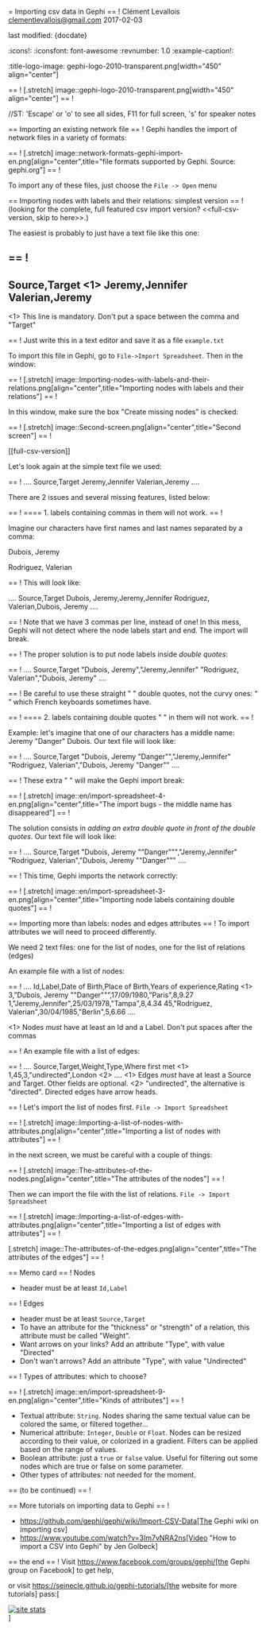 = Importing csv data in Gephi
== !
Clément Levallois <clementlevallois@gmail.com>
2017-02-03

last modified: {docdate}

:icons!:
:iconsfont:   font-awesome
:revnumber: 1.0
:example-caption!:

:title-logo-image: gephi-logo-2010-transparent.png[width="450" align="center"]

== !
[.stretch]
image::gephi-logo-2010-transparent.png[width="450" align="center"]
== !


//ST: 'Escape' or 'o' to see all sides, F11 for full screen, 's' for speaker notes

== Importing an existing network file
== !
Gephi handles the import of network files in a variety of formats:

== !
[.stretch]
image::network-formats-gephi-import-en.png[align="center",title="file formats supported by Gephi. Source: gephi.org"]
== !


To import any of these files, just choose the `File -> Open` menu

==  Importing nodes with labels and their relations: simplest version
== !
(looking for the complete, full featured csv import version? <<full-csv-version, skip to here>>.)

The easiest is probably to just have a text file like this one:


== !
----
Source,Target <1>
Jeremy,Jennifer
Valerian,Jeremy
----

<1> This line is mandatory. Don't put a space between the comma and "Target"


== !
Just write this in a text editor and save it as a file `example.txt`

To import this file in Gephi, go to `File->Import Spreadsheet`. Then in the window:

== !
[.stretch]
image::Importing-nodes-with-labels-and-their-relations.png[align="center",title="Importing nodes with labels and their relations"]
== !


In this window, make sure the box "Create missing nodes" is checked:

== !
[.stretch]
image::Second-screen.png[align="center",title="Second screen"]
== !


[[full-csv-version]]

Let's look again at the simple text file we used:


== !
....
Source,Target
Jeremy,Jennifer
Valerian,Jeremy
....

There are 2 issues and several missing features, listed below:

== !
==== 1. labels containing commas in them will not work.
== !

Imagine our characters have first names and last names separated by a comma:

Dubois, Jeremy

Rodriguez, Valerian


== !
This will look like:

....
Source,Target
Dubois, Jeremy,Jeremy,Jennifer
Rodriguez, Valerian,Dubois, Jeremy
....


== !
Note that we have 3 commas per line, instead of one!
In this mess, Gephi will not detect where the node labels start and end.
The import will break.


== !
The proper solution is to put node labels inside *double quotes*:


== !
....
Source,Target
"Dubois, Jeremy","Jeremy,Jennifer"
"Rodriguez, Valerian","Dubois, Jeremy"
....


== !
Be careful to use these straight " " double quotes, not the curvy ones: “ ” which French keyboards sometimes have.

== !
==== 2. labels containing double quotes " " in them will not work.
== !

Example: let's imagine that one of our characters has a middle name: Jeremy "Danger" Dubois.
Our text file will look like:


== !
....
Source,Target
"Dubois, Jeremy "Danger"","Jeremy,Jennifer"
"Rodriguez, Valerian","Dubois, Jeremy "Danger""
....


== !
These extra " " will make the Gephi import break:

== !
[.stretch]
image::en/import-spreadsheet-4-en.png[align="center",title="The import bugs - the middle name has disappeared"]
== !


The solution consists in *adding an extra double quote in front of the double quotes*.
Our text file will look like:


== !
....
Source,Target
"Dubois, Jeremy ""Danger""","Jeremy,Jennifer"
"Rodriguez, Valerian","Dubois, Jeremy ""Danger"""
....


== !
This time, Gephi imports the network correctly:

== !
[.stretch]
image::en/import-spreadsheet-3-en.png[align="center",title="Importing node labels containing double quotes"]
== !


== Importing more than labels: nodes and edges attributes
== !
To import attributes we will need to proceed differently.

We need 2 text files: one for the list of nodes, one for the list of relations (edges)

An example file with a list of nodes:


== !
....
Id,Label,Date of Birth,Place of Birth,Years of experience,Rating <1>
3,"Dubois, Jeremy ""Danger""",17/09/1980,"Paris",8,9.27
1,"Jeremy,Jennifer",25/03/1978,"Tampa",8,4.34
45,"Rodriguez, Valerian",30/04/1985,"Berlin",5,6.66
....

<1> Nodes *must* have at least an Id and a Label. Don't put spaces after the commas


== !
An example file with a list of edges:


== !
....
Source,Target,Weight,Type,Where first met <1>
1,45,3,"undirected",London <2>
....
<1> Edges *must* have at least a Source and Target. Other fields are optional.
<2> "undirected", the alternative is "directed". Directed edges have arrow heads.


== !
Let's import the list of nodes first. `File -> Import Spreadsheet`

== !
[.stretch]
image::Importing-a-list-of-nodes-with-attributes.png[align="center",title="Importing a list of nodes with attributes"]
== !


in the next screen, we must be careful with a couple of things:

== !
[.stretch]
image::The-attributes-of-the-nodes.png[align="center",title="The attributes of the nodes"]
== !


Then we can import the file with the list of relations. `File -> Import Spreadsheet`

== !
[.stretch]
image::Importing-a-list-of-edges-with-attributes.png[align="center",title="Importing a list of edges with attributes"]
== !


[.stretch]
image::The-attributes-of-the-edges.png[align="center",title="The attributes of the edges"]
== !


== Memo card
== !
Nodes

- header must be at least `Id,Label`


== !
Edges

- header must be at least `Source,Target`
- To have an attribute for the "thickness" or "strength" of a relation, this attribute must be called "Weight".
- Want arrows on your links? Add an attribute "Type", with value "Directed"
- Don't wan't arrows? Add an attribute "Type", with value "Undirected"


== !
Types of attributes: which to choose?

== !
[.stretch]
image::en/import-spreadsheet-9-en.png[align="center",title="Kinds of attributes"]
== !


- Textual attribute: `String`. Nodes sharing the same textual value can be colored the same, or filtered together...
- Numerical attribute: `Integer`, `Double` or `Float`. Nodes can be resized according to their value, or colorized in a gradient. Filters can be applied based on the range of values.
- Boolean attribute: just a `true` or `false` value. Useful for filtering out some nodes which are true or false on some parameter.
- Other types of attributes: not needed for the moment.


== (to be continued)
== !

== More tutorials on importing data to Gephi
== !
- https://github.com/gephi/gephi/wiki/Import-CSV-Data[The Gephi wiki on importing csv]
- https://www.youtube.com/watch?v=3Im7vNRA2ns[Video "How to import a CSV into Gephi" by Jen Golbeck]

== the end
== !
Visit https://www.facebook.com/groups/gephi/[the Gephi group on Facebook] to get help,

or visit https://seinecle.github.io/gephi-tutorials/[the website for more tutorials]
pass:[    <!-- Start of StatCounter Code for Default Guide -->
    <script type="text/javascript">
        var sc_project = 11238920;
        var sc_invisible = 1;
        var sc_security = "11238920";
        var scJsHost = (("https:" == document.location.protocol) ?
            "https://secure." : "http://www.");
        document.write("<sc" + "ript type='text/javascript' src='" +
            scJsHost +
            "statcounter.com/counter/counter.js'></" + "script>");
    </script>
    <noscript><div class="statcounter"><a title="site stats"
    href="http://statcounter.com/" target="_blank"><img
    class="statcounter"
    src="//c.statcounter.com/11238920/0/11238920/1/" alt="site
    stats"></a></div></noscript>
    <!-- End of StatCounter Code for Default Guide -->]
